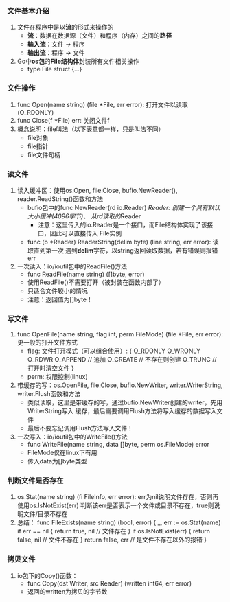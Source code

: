 ### 文件基本介绍
1. 文件在程序中是以**流**的形式来操作的
    - **流**：数据在数据源（文件）和程序（内存）之间的**路径**
    - **输入流**：文件 -> 程序
    - **输出流**：程序 -> 文件
2. Go中**os包**的**File结构体**封装所有文件相关操作
    - type File struct {...}

### 文件操作
1. func Open(name string) (file *File, err error): 打开文件以读取(O_RDONLY)
2. func Close(f *File) err: 关闭文件f
3. 概念说明：file叫法（以下表意都一样，只是叫法不同）
    - file对象
    - file指针
    - file文件句柄

### 读文件
1. 读入缓冲区：使用os.Open, file.Close, bufio.NewReader(), reader.ReadString()函数和方法
    - bufio包中的func NewReader(rd io.Reader) *Reader: 创建一个具有默认大小缓冲(4096字节)、
    从rd读取的*Reader
        - 注意：这里传入的io.Reader是一个接口，而File结构体实现了该接口，因此可以直接传入
        File实例
    - func (b *Reader) ReaderString(delim byte) (line string, err error): 读取直到第一次
    遇到**delim**字符，以string返回读取数据，若有错误则报错err
2. 一次读入：io/ioutil包中的ReadFile()方法
    - func ReadFile(name string) ([]byte, error)
    - 使用ReadFile()不需要打开（被封装在函数内部了）
    - 只适合文件较小的情况
    - 注意：返回值为[]byte！

### 写文件
1. func OpenFile(name string, flag int, perm FileMode) (file *File, err error): 更一般的打开文件方式
    - flag: 文件打开模式（可以组合使用）:
        {
            O_RDONLY
            O_WRONLY
            O_RDWR
            O_APPEND        // 追加
            O_CREATE        // 不存在则创建
            O_TRUNC         // 打开时清空文件
        }
    - perm: 权限控制(linux)
2. 带缓存的写：os.OpenFile, file.Close, bufio.NewWriter, writer.WriterString, writer.Flush函数和方法
    - 类似读取，这里是带缓存的写，通过bufio.NewWriter创建的writer，先用WriterString写入
    缓存，最后需要调用Flush方法将写入缓存的数据写入文件
    - 最后不要忘记调用Flush方法写入文件！
3. 一次写入：io/ioutil包中的WriteFile()方法
    - func WriteFile(name string, data []byte, perm os.FileMode) error
    - FileMode仅在linux下有用
    - 传入data为[]byte类型

### 判断文件是否存在
1. os.Stat(name string) (fi FileInfo, err error): err为nil说明文件存在，否则再使用os.IsNotExist(err)
   判断该err是否表示一个文件或目录不存在，true则说明文件/目录不存在
2. 总结：
    func FileExists(name string) (bool, error) {
        _, err := os.Stat(name)
        if err == nil {
            return true, nil        // 文件存在
        }
        if os.IsNotExist(err) {
            return false, nil       // 文件不存在
        }
        return false, err           // 是文件不存在以外的报错
    }

### 拷贝文件
1. io包下的Copy()函数：
    - func Copy(dst Writer, src Reader) (written int64, err error)
    - 返回的written为拷贝的字节数